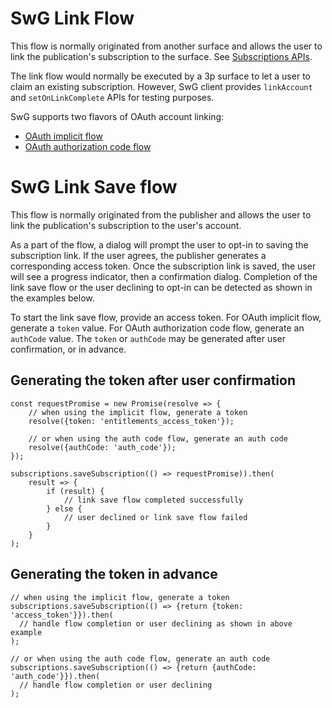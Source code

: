<!---
Copyright 2018 The Subscribe with Google Authors. All Rights Reserved.

Licensed under the Apache License, Version 2.0 (the "License");
you may not use this file except in compliance with the License.
You may obtain a copy of the License at

     http://www.apache.org/licenses/LICENSE-2.0

Unless required by applicable law or agreed to in writing, software
distributed under the License is distributed on an "AS-IS" BASIS,
WITHOUT WARRANTIES OR CONDITIONS OF ANY KIND, either express or implied.
See the License for the specific language governing permissions and
limitations under the License.
-->

# SwG Link Flow

This flow is normally originated from another surface and allows the user to link the publication's subscription to the surface. See [Subscriptions APIs](./core-apis.md).

The link flow would normally be executed by a 3p surface to let a user to claim an existing subscription. However, SwG client provides `linkAccount` and `setOnLinkComplete` APIs for testing purposes.

SwG supports two flavors of OAuth account linking:
 - [OAuth implicit flow](https://developers.google.com/actions/identity/oauth2)
 - [OAuth authorization code flow](https://developers.google.com/actions/identity/oauth2?oauth=code)

# SwG Link Save flow

This flow is normally originated from the publisher and allows the user to link the publication's subscription to the user's account.

As a part of the flow, a dialog will prompt the user to opt-in to saving the subscription link.  If the user agrees, the publisher generates a corresponding access token.  Once the subscription link is saved, the user will see a progress indicator, then a confirmation dialog.  Completion of the link save flow or the user declining to opt-in can be detected as shown in the examples below.

To start the link save flow, provide an access token.  For OAuth implicit flow, generate a `token` value.  For OAuth authorization code flow, generate an `authCode` value.  The `token` or `authCode` may be generated after user confirmation, or in advance.


## Generating the token after user confirmation

```
const requestPromise = new Promise(resolve => {
    // when using the implicit flow, generate a token
    resolve({token: 'entitlements_access_token'});

    // or when using the auth code flow, generate an auth code
    resolve({authCode: 'auth_code'});
});

subscriptions.saveSubscription(() => requestPromise)).then(
    result => {
        if (result) {
            // link save flow completed successfully
        } else {
            // user declined or link save flow failed
        }
    }
);
```

## Generating the token in advance


```
// when using the implicit flow, generate a token
subscriptions.saveSubscription(() => {return {token: 'access_token'}}).then(
  // handle flow completion or user declining as shown in above example
);

// or when using the auth code flow, generate an auth code
subscriptions.saveSubscription(() => {return {authCode: 'auth_code'}}).then(
  // handle flow completion or user declining
);
```
